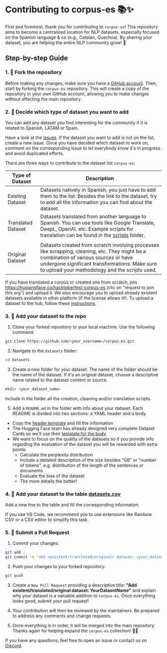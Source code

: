 # Contributing to corpus-es 📚✨

First and foremost, thank you for contributing to `corpus-es`! This repository aims to become a centralized location for NLP datasets, especially focused on the Spanish language & co (e.g., Catalan, Quechua). By sharing your dataset, you are helping the entire NLP community grow! 🚀

## Step-by-step Guide

### 1. 🍴 Fork the repository

Before making any changes, make sure you have a [GitHub account](https://github.com/). Then, start by forking the `corpus-es` repository. This will create a copy of the repository in your own GitHub account, allowing you to make changes without affecting the main repository.

### 2. 🧐 Decide which type of dataset you want to add

You can add any dataset you find interesting for the community if it is related to Spanish, LATAM or Spain.

Have a look at the [issues](https://github.com/somosnlp/corpus-es/issues). If the dataset you want to add is not on the list, create a new issue. Once you have decided which dataset to work on, comment on the corresponding issue to let everybody know it's in progress and avoid duplicated efforts.

There are three ways to contribute to the dataset list `corpus-es`:

| Type of Dataset    | Description                                                                                                                                                                                                                               |
| ------------------ | ----------------------------------------------------------------------------------------------------------------------------------------------------------------------------------------------------------------------------------------- |
| Existing Dataset   | Datasets natively in Spanish, you just have to add them to the list. Besides the link to the dataset, try to add all the information you can find about the dataset.                                                                      |
| Translated Dataset | Datasets translated from another language to Spanish. You can use tools like Google Translate, DeepL, OpenAI, etc. Example scripts for translation can be found in the [scripts](./scripts/) folder.                                      |
|                    |
| Original Dataset   | Datasets created from scratch involving processes like scrapping, cleaning, etc. They might be a combination of various sources or have undergone significant transformations. Make sure to upload your methodology and the scripts used. |

If you have translated a corpus or created one from scratch, join https://huggingface.co/hacktoberfest-corpus-es (clic on "request to join this org") and upload it. We also encourage you to upload already existent datasets available in other platform (if the license allows it!). Tu upload a dataset to the hub, follow these [instructions](https://huggingface.co/docs/datasets/create_dataset).

### 3. 📂 Add your dataset to the repo

1. Clone your forked repository to your local machine. Use the following command:

```bash
git clone https://github.com/<your_username>/corpus-es.git
```

2. Navigate to the `datasets` folder:

```bash
cd datasets
```

3. Create a new folder for your dataset. The name of the folder should be the name of the dataset. If it's an original dataset, choose a descriptive name related to the dataset content or source.

```bash
mkdir <your_dataset_name>
```

Include in the folder all the creation, cleaning and/or translation scripts.

5. Add a `README.md` in the folder with info about your dataset. Each README is divided into two sections: a YAML header and a body.

- Copy the [header template](./datasets/nuevo_dataset.md) and fill the information
- The Hugging Face team has already designed very complete Dataset Cards so we'll use their [template for the body](https://github.com/huggingface/datasets/blob/main/templates/README_guide.md).
- We want to focus on the quality of the datasets so if you provide info regarding the evaluation of the dataset you will be rewarded with extra points:
  - Calculate the perplexity distribution
  - Include a detailed description of the size besides "GB" or "number of tokens", e.g. distribution of the length of the sentences or documents
  - Evaluate the bias of the dataset
  - The more details the better!

### 4. 📄 Add your dataset to the table [datasets.csv](./datasets.csv)

Add a new line to the table and fill the corresponding information.

If you use VS Code, we recommend you to use extensions like Rainbow CSV or a CSV editor to simplify this task.

### 5. 🔄 Submit a Pull Request

1. Commit your changes:

```bash
git add .
git commit -m "add <existent/translated/original> dataset: <your_dataset_name>"
```

2. Push your changes to your forked repository:

```bash
git push
```

3. Create a `New Pull Request` providing a descriptive title: **"Add existent/translated/original dataset: YourDatasetName"** and explain why your dataset is a valuable addition to `corpus-es`. Once everything looks good, submit your pull request!

4. Your contribution will then be reviewed by the maintainers. Be prepared to address any comments and change requests.

5. Once everything is in order, it will be merged into the main repository. Thanks again for helping expand the `corpus-es` collection! 🥳🎉

If you have any questions, feel free to open an issue or contact us on [Discord](https://discord.com/invite/my8w7JUxZR).
